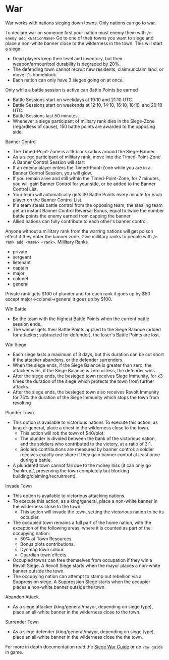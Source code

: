 # War

War works with nations sieging down towns. Only nations can go to war.

To declare war on someone first your nation must enemy them with `/n enemy add <NationName>`
Go to one of their towns you want to siege and place a non-white banner close to the wilderness in the town. This will start a siege. 
  - Dead players keep their level and inventory, but their weapon/armour/tool durability is degraded by 20%.
  - The defending town cannot recruit new residents, claim/unclaim land, or move it's homeblock.
  - Each nation can only have 3 sieges going on at once.

Only while a battle session is active can Battle Points be earned
  - Battle Sessions start on weekdays at 19:10 and 21:10 UTC.
  - Battle Sessions start on weekends at 12:10, 14:10, 16:10, 18:10, and 20:10 UTC.
  - Battle Sessions last 50 minutes.
  - Whenever a siege participant of military rank dies in the Siege-Zone (regardless of cause), 150 battle points are awarded to the opposing side.

Banner Control
  - The Timed-Point-Zone is a 16 block radius around the Siege-Banner.
  - As a siege participant of military rank, move into the Timed-Point-Zone. A Banner Control Session will start
  - If an enemy player enters the Timed-Point-Zone while you are in a Banner Control Session, you will glow.
  - If you remain alive and still within the Timed-Point-Zone, for 7 minutes, you will gain Banner Control for your side, or be added to the Banner Control List.
  - Your team will automatically gets 30 Battle Points every minute for each player on the Banner Control List.
  - If a team steals battle control from the opposing team, the stealing team get an instant Banner Control Reversal Bonus, equal to twice the number battle points the enemy earned from capping the banner
  - Allied nations can fully contribute to each other's banner control.

Anyone without a millitary rank from the warring nations will get poison effect if they enter the banner zone. Give millitary ranks to people with `/n rank add <name> <rank>`.
Millitary Ranks
- private
- sergeant
- lietenant
- captain
- major
- colonel
- general

Private rank gets $100 of plunder and for each rank it goes up by $50 except major->colonel->general it goes up by $100.

Win Battle
  - Be the team with the highest Battle Points when the current battle session ends.
  - The winner gets their Battle Points applied to the Siege Balance (added for attacker; subtracted for defender), the loser's Battle Points are lost.

Win Siege
  - Each siege lasts a maximum of 3 days, but this duration can be cut short if the attacker abandons, or the defender surrenders.
  - When the siege ends, if the Siege Balance is greater than zero, the attacker wins, if the Siege Balance is zero or less, the defender wins.
  - After the siege ends, the besieged town receives Siege Immunity, for x3 times the duration of the siege which protects the town from further attacks.
  - After the siege ends, the besieged town also receives Revolt Immunity for 75% the duration of the Siege Immunity which stops the town from revolting

Plunder Town
  - This option is available to victorious nations
  To execute this action, as king or general, place a chest in the wilderness close to the town.
    - This action will rob the town of $40/plot:
    - The plunder is divided between the bank of the victorious nation, and the soldiers who contributed to the victory, at a ratio of 3:1.
    - Soldiers contributions are measured by banner control: a soldier receives exactly one share if they gain banner control at least once during a battle.
  - A plundered town cannot fall due to the money loss (it can only go 'bankrupt', preserving the town completely but blocking building/claiming/recruitment).

Invade Town
  - This option is available to victorious attacking nations.
  - To execute this action, as a king/general, place a non-white banner in the wilderness close to the town:
    - This action will invade the town, setting the victorious nation to be its occupier.
  - The occupied town remains a full part of the home nation, with the exception of the following areas, where it is counted as part of the occupying nation:
    - 50% of Town Resources.
    - Bonus plots contributions.
    - Dynmap town colour.
    - Guardian town effects.
  -  Occupied towns can free themselves from occupation if they win a Revolt Siege. A Revolt Siege starts when the mayor places a non-white banner outside the town.
  - The occupying nation can attempt to stamp out rebellion via a Suppression siege. A Suppression SIege starts when the occupier places a non-white banner outside the town.

Abandon Attack
  - As a siege attacker (king/general/mayor, depending on siege type), place an all-white banner in the wilderness close to the town.

Surrender Town
  - As a siege defender (king/general/mayor, depending on siege type), place an all-white banner in the wilderness close the the town.

For more in depth documentation read the [Siege War Guide](https://github.com/TownyAdvanced/SiegeWar/wiki/Siege-War-User-Guide) or do `/sw guide` in game.